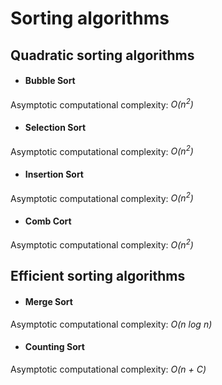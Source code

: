 # Sorting algorithms


## Quadratic sorting algorithms

- #### Bubble Sort
Asymptotic computational complexity: *O(n<sup>2</sup>)*

- #### Selection Sort
Asymptotic computational complexity: *O(n<sup>2</sup>)*

- #### Insertion Sort
Asymptotic computational complexity: *O(n<sup>2</sup>)*

- #### Comb Cort
Asymptotic computational complexity: *O(n<sup>2</sup>)*


## Efficient sorting algorithms

- #### Merge Sort
Asymptotic computational complexity: *O(n log n)*

- #### Counting Sort
Asymptotic computational complexity: *O(n + C)*
